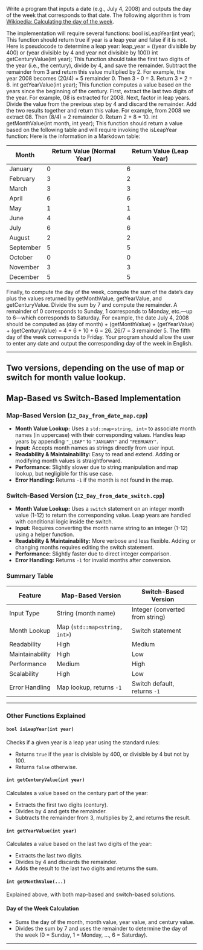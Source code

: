Write a program that inputs a date (e.g., July 4, 2008) and outputs the day of
the week that corresponds to that date. The following algorithm is from
[Wikipedia: Calculating the day of the week](http://en.wikipedia.org/wiki/Calculating_the_day_of_the_week). 

The implementation will require several functions:
bool isLeapYear(int year);
This function should return true if year is a leap year and false if it is not. Here
is pseudocode to determine a leap year:
leap_year = ((year divisible by 400) or (year divisible by 4 and year not divisible
by 100))
int getCenturyValue(int year);
This function should take the first two digits of the year (i.e., the century), divide
by 4, and save the remainder. Subtract the remainder from 3 and return this
value multiplied by 2. For example, the year 2008 becomes (20/4) = 5 remainder 0. 
Then 3 - 0 = 3. Return 3 * 2 = 6.
int getYearValue(int year);
This function computes a value based on the years since the beginning of the
century. First, extract the last two digits of the year. For example, 08 is extracted
for 2008. Next, factor in leap years. Divide the value from the previous step by 4
and discard the remainder. Add the two results together and return this value. For
example, from 2008 we extract 08. Then (8/4) = 2 remainder 0. Return 2 + 8 = 10.
int getMonthValue(int month, int year);
This function should return a value based on the following table and will require
invoking the isLeapYear function:
Here is the information in a Markdown table:

| Month     | Return Value (Normal Year) | Return Value (Leap Year) |
|-----------|---------------------------|--------------------------|
| January   | 0                         | 6                        |
| February  | 3                         | 2                        |
| March     | 3                         | 3                        |
| April     | 6                         | 6                        |
| May       | 1                         | 1                        |
| June      | 4                         | 4                        |
| July      | 6                         | 6                        |
| August    | 2                         | 2                        |
| September | 5                         | 5                        |
| October   | 0                         | 0                        |
| November  | 3                         | 3                        |
| December  | 5                         | 5                        |

Finally, to compute the day of the week, compute the sum of the date’s day plus
the values returned by getMonthValue, getYearValue, and getCenturyValue.
Divide the sum by 7 and compute the remainder. A remainder of 0 corresponds to
Sunday, 1 corresponds to Monday, etc.—up to 6—which corresponds to Saturday.
For example, the date July 4, 2008 should be computed as (day of month) +
(getMonthValue) + (getYearValue) + (getCenturyValue) = 4 + 6 + 10 + 6 = 26.
26/7 = 3 remainder 5. The fifth day of the week corresponds to Friday.
Your program should allow the user to enter any date and output the corresponding
day of the week in English.

---

Two versions, depending on the use of map or switch for month value lookup.
---

## Map-Based vs Switch-Based Implementation

### Map-Based Version (`12_Day_from_date_map.cpp`)

- **Month Value Lookup:** Uses a `std::map<string, int>` to associate month names (in uppercase) with 
  their corresponding values. Handles leap years by appending `"_LEAP"` to `"JANUARY"` and `"FEBRUARY"`.
- **Input:** Accepts month names as strings directly from user input.
- **Readability & Maintainability:** Easy to read and extend. Adding or modifying month values is straightforward.
- **Performance:** Slightly slower due to string manipulation and map lookup, but negligible for this use case.
- **Error Handling:** Returns `-1` if the month is not found in the map.

### Switch-Based Version (`12_Day_from_date_switch.cpp`)

- **Month Value Lookup:** Uses a `switch` statement on an integer month value (1-12) to return the corresponding value. 
  Leap years are handled with conditional logic inside the switch.
- **Input:** Requires converting the month name string to an integer (1-12) using a helper function.
- **Readability & Maintainability:** More verbose and less flexible. Adding or changing months requires editing 
  the switch statement.
- **Performance:** Slightly faster due to direct integer comparison.
- **Error Handling:** Returns `-1` for invalid months after conversion.

### Summary Table

| Feature         | Map-Based Version                | Switch-Based Version             |
|-----------------|----------------------------------|----------------------------------|
| Input Type      | String (month name)              | Integer (converted from string)  |
| Month Lookup    | Map (`std::map<string, int>`)    | Switch statement                 |
| Readability     | High                             | Medium                           |
| Maintainability | High                             | Low                              |
| Performance     | Medium                           | High                             |
| Scalability     | High                             | Low                              |
| Error Handling  | Map lookup, returns `-1`         | Switch default, returns `-1`     |


---
### Other Functions Explained

#### `bool isLeapYear(int year)`
Checks if a given year is a leap year using the standard rules:
- Returns `true` if the year is divisible by 400, or divisible by 4 but not by 100.
- Returns `false` otherwise.

#### `int getCenturyValue(int year)`
Calculates a value based on the century part of the year:
- Extracts the first two digits (century).
- Divides by 4 and gets the remainder.
- Subtracts the remainder from 3, multiplies by 2, and returns the result.

#### `int getYearValue(int year)`
Calculates a value based on the last two digits of the year:
- Extracts the last two digits.
- Divides by 4 and discards the remainder.
- Adds the result to the last two digits and returns the sum.

#### `int getMonthValue(...)`
Explained above, with both map-based and switch-based solutions.

#### Day of the Week Calculation
- Sums the day of the month, month value, year value, and century value.
- Divides the sum by 7 and uses the remainder to determine the day of the week (0 = Sunday, 1 = Monday, ..., 6 = Saturday).

---